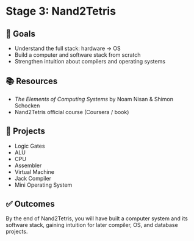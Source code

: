 # Stage 3: Nand2Tetris

## 🎯 Goals
- Understand the full stack: hardware → OS
- Build a computer and software stack from scratch
- Strengthen intuition about compilers and operating systems

## 📚 Resources
- *The Elements of Computing Systems* by Noam Nisan & Shimon Schocken
- Nand2Tetris official course (Coursera / book)

## 📝 Projects
- Logic Gates
- ALU
- CPU
- Assembler
- Virtual Machine
- Jack Compiler
- Mini Operating System

## ✅ Outcomes
By the end of Nand2Tetris, you will have built a computer system and its software stack, gaining intuition for later compiler, OS, and database projects.
